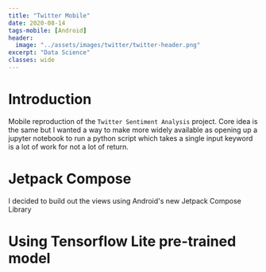 ```yaml
---
title: "Twitter Mobile"
date: 2020-08-14
tags-mobile: [Android]
header:
  image: "../assets/images/twitter/twitter-header.png"
excerpt: "Data Science"
classes: wide
---
```

# Introduction

Mobile reproduction of the `Twitter Sentiment Analysis` project.
Core idea is the same but I wanted a way to make more widely available as opening up a jupyter notebook to run a python script which takes a single input keyword is a lot of work for not a lot of return.




# Jetpack Compose

I decided to build out the views using Android's new Jetpack Compose Library



# Using Tensorflow Lite pre-trained model
